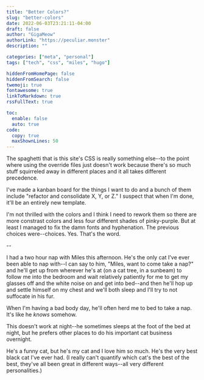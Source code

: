 ```yaml
---
title: "Better Colors?"
slug: "better-colors"
date: 2022-06-03T23:21:11-04:00
draft: false
author: "GigaMeow"
authorLink: "https://peculiar.monster"
description: ""

categories: ["meta", "personal"]
tags: ["tech", "css", "miles", "hugo"]

hiddenFromHomePage: false
hiddenFromSearch: false
twemoji: true
fontawesome: true
linkToMarkdown: true
rssFullText: true

toc:
  enable: false
  auto: true
code:
  copy: true
  maxShownLines: 50
---
```

The spaghetti that is this site's CSS is really something else--to the point where using the override files just doesn't work because there's so much stuff squirreled away in different places and it all takes different precedence.

I've made a kanban board for the things I want to do and a bunch of them include "refactor and consolidate X, Y, or Z." I suspect that when I'm done, it'll be an entirely new template.

I'm not thrilled with the colors and I think I need to rework them so there are more constrast colors and less four different shades of pinky-purple. But at least I managed to fix the damn fonts and hyphenation. The previous choices were--choices. Yes. That's the word.

--

I had a two hour nap with Miles this afternoon. He's the only cat I've ever been able to nap with--I can say to him, "Miles, want to come take a nap?" and he'll get up from wherever he's at (on a cat tree, in a sunbeam) to follow me into the bedroom and wait relatively patiently for me to get my glasses off and the white noise on and get into bed--and then he'll hop up and settle himself on my chest and we'll both sleep and I'll try to not suffocate in his fur.

When I'm having a bad body day, he'll often herd me to bed to take a nap. It's like he *knows* somehow.

This doesn't work at night--he sometimes sleeps at the foot of the bed at night, but he prefers other places to do his important cat business overnight.

He's a funny cat, but he's my cat and I love him so much. He's the very best black cat I've ever had. (I really can't quantify which cat's the best of the best, they've all been great in different ways--all very different personalities.)
